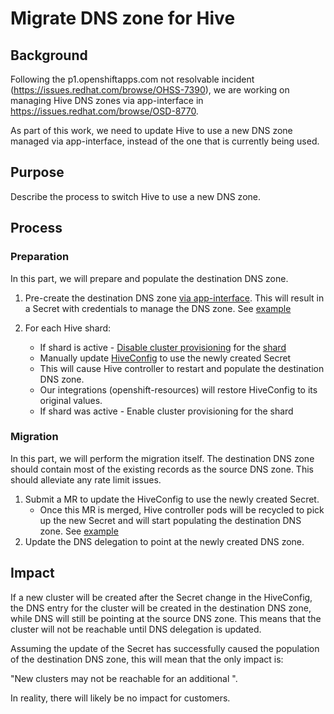# Migrate DNS zone for Hive

## Background

Following the p1.openshiftapps.com not resolvable incident (https://issues.redhat.com/browse/OHSS-7390), we are working on managing Hive DNS zones via app-interface in https://issues.redhat.com/browse/OSD-8770.

As part of this work, we need to update Hive to use a new DNS zone managed via app-interface, instead of the one that is currently being used.

## Purpose

Describe the process to switch Hive to use a new DNS zone.

## Process

### Preparation

In this part, we will prepare and populate the destination DNS zone.

1. Pre-create the destination DNS zone [via app-interface](https://gitlab.cee.redhat.com/service/app-interface#manage-external-dns-zones-via-app-interface-openshiftnamespace-1yml). This will result in a Secret with credentials to manage the DNS zone. See [example](https://gitlab.cee.redhat.com/service/app-interface/-/blob/1f590c8ee98845853a2a09a8339ebffdf7ca037a/data/services/hive/namespaces/hive-stage-01/hive-stage.yml#L125-129)

1. For each Hive shard:
    - If shard is active - [Disable cluster provisioning](https://gitlab.cee.redhat.com/service/app-interface/-/blob/master/docs/app-sre/sop/hive-shard-provisioning.md#disabling-shards-from-rotation) for the [shard](https://gitlab.cee.redhat.com/service/app-interface/-/blob/2ac0b9ba83d07dc6257ba87dd3cfa93ee37ec49d/data/services/ocm/shared-resources/production.yml#L21-51)
    - Manually update [HiveConfig](https://gitlab.cee.redhat.com/service/app-interface/-/blob/1f590c8ee98845853a2a09a8339ebffdf7ca037a/resources/services/hive/stage/hive.hiveconfig.yaml#L50) to use the newly created Secret
    - This will cause Hive controller to restart and populate the destination DNS zone.
    - Our integrations (openshift-resources) will restore HiveConfig to its original values.
    - If shard was active - Enable cluster provisioning for the shard

### Migration

In this part, we will perform the migration itself. The destination DNS zone should contain most of the existing records as the source DNS zone. This should alleviate any rate limit issues.

1. Submit a MR to update the HiveConfig to use the newly created Secret.
    * Once this MR is merged, Hive controller pods will be recycled to pick up the new Secret and will start populating the destination DNS zone. See [example](https://gitlab.cee.redhat.com/service/app-interface/-/blob/1f590c8ee98845853a2a09a8339ebffdf7ca037a/resources/services/hive/stage/hive.hiveconfig.yaml#L50)
1. Update the DNS delegation to point at the newly created DNS zone.

## Impact

If a new cluster will be created after the Secret change in the HiveConfig, the DNS entry for the cluster will be created in the destination DNS zone, while DNS will still be pointing at the source DNS zone. This means that the cluster will not be reachable until DNS delegation is updated.

Assuming the update of the Secret has successfully caused the population of the destination DNS zone, this will mean that the only impact is:

"New clusters may not be reachable for an additional <time between Secret change and DNS delegation update and propogation>".

In reality, there will likely be no impact for customers.
